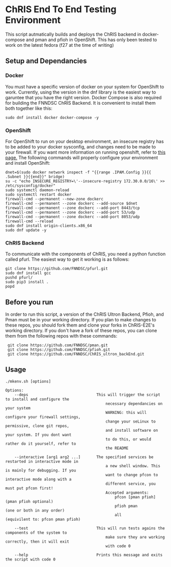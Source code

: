 # ChRIS End To End Testing Environment
This script autmatically builds and deploys the ChRIS backend in docker-compose and pman and pfioh in OpenShift. This has only been tested to work on
the latest fedora (f27 at the time of writing)

## Setup and Dependancies
### Docker
You must have a specific version of docker on your system for OpenShift to work. Currently, using the version in the dnf library is the easiest way to garuntee that you have the right version. Docker Compose is also required for building the FNNDSC ChRIS Backend. It is convenient to install them both together like this:
```shell
sudo dnf install docker docker-compose -y
```

### OpenShift
For OpenShift to run on your desktop environment, an insecure registry has to be added to your docker sysconfig, and changes need to be made to your firewall. If you want more information on running openshift, refer to [this page.](https://github.com/openshift/origin/blob/master/docs/cluster_up_down.md) The following commands will properly configure your environment and install OpenShift:
```shell
dnet=$(sudo docker network inspect -f "{{range .IPAM.Config }}{{ .Subnet }}{{end}}" bridge)
su -c "echo INSECURE_REGISTRY=\'--insecure-registry 172.30.0.0/16\' >> /etc/sysconfig/docker"
sudo systemctl daemon-reload
sudo systemctl restart docker
firewall-cmd --permanent --new-zone dockerc
firewall-cmd --permanent --zone dockerc --add-source $dnet
firewall-cmd --permanent --zone dockerc --add-port 8443/tcp
firewall-cmd --permanent --zone dockerc --add-port 53/udp
firewall-cmd --permanent --zone dockerc --add-port 8053/udp
firewall-cmd --reload
sudo dnf install origin-clients.x86_64
sudo dnf update -y
```

### ChRIS Backend
To communicate with the components of ChRIS, you need a python function called pfurl. The easiest way to get it working is as follows:
```shell
git clone https://github.com/FNNDSC/pfurl.git
sudo dnf install gcc
pushd pfurl/
sudo pip3 install .
popd   
```

## Before you run
In order to run this script, a version of the ChRIS Ultron Backend, Pfioh, and Pman must be in your working directory. If you plan to make changes to these repos, you should fork them and clone your forks in ChRIS-E2E's working directory. If you don't have a fork of these repos, you can clone them from the following repos with these commands:
```shell
 git clone https://github.com/FNNDSC/pman.git
 git clone https://github.com/FNNDSC/pfioh.git
 git clone https://github.com/FNNDSC/ChRIS_ultron_backEnd.git
```

## Usage
```
./mkenv.sh [options]

Options:
    --deps                              This will trigger the script to install and configure the
                                            necessary dependancies on your system
                                            WARNING: this will configure your firewall settings, 
                                            change your seLinux to permissive, clone git repos,
                                            and install software on your system. If you dont want
                                            to do this, or would rather do it yourself, refer to
                                            the README

    --interactive [arg1 arg2 ...]       The specified services be restarted in interactive mode in
                                            a new shell window. This is mainly for debugging. If you
                                            want to change pfcon to interactive mode along with a
                                            different service, you must put pfcon first!
                                            Accepted arguments: 
                                                pfcon [pman pfioh]   (pman pfioh optional)
                                                pfioh pman           (one or both in any order)
                                                all                  (equivilent to: pfcon pman pfioh)

    --test                              This will run tests agains the components of the system to 
                                            make sure they are working correctly, then it will exit
                                            with code 0

    --help                              Prints this message and exits the script with code 0
```
